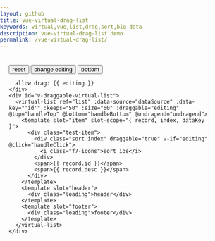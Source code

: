 ```yaml
---
layout: github
title: vue-virtual-drag-list
keywords: virtual,vue,list,drag,sort,big-data
description: vue-virtual-drag-list demo
permalink: /vue-virtual-drag-list/
---
```



<html lang="en-us">
<head>
  <meta charset="UTF-8">
  <meta name="viewport" content="width=device-width, initial-scale=1.0">
  <meta http-equiv="X-UA-Compatible" content="ie=edge">
  <title>拖动排序</title>
  <script src="https://cdn.jsdelivr.net/npm/vue@2/dist/vue.js"></script>
  <script src="https://cdn.jsdelivr.net/npm/vue-virtual-draglist@2.5.1/dist/draglist.min.js"></script>
  <script src="{{ assets_base_url }}/assets/js/mock.js"></script>
  <script src="{{ assets_base_url }}/assets/js/sentences.js"></script>
  <style>
    html, body {
      height: 100%;
      width: 100%;
      padding: 0;
      margin: 0;
    }
    #app {
      height: 100%;
    }
    .header {
      padding: 20px;
    }
    #v-draggable-virtual-list {
      /* height: 100%; */
      height: 80%;
      /* overflow: hidden; */
      position: relative;
      border: 1px solid #37ff19;
      background: #84ff1914;
    }
    .content {
      height: 100%;
      overflow: auto;
    }
    .index {
      color: #1984ff;
      cursor: grab;
    }
    .test-item {
      padding: 16px;
      border-bottom: 1px solid #1984ff;
    }
    .loading {
      font-size: 16px;
      height: 20px;
      text-align: center;
    }
  </style>
</head>

<body>
  <div id="app">
    <div class="header">
      <button @click="reset">reset</button>
      <button @click="editing = !editing">change editing</button>
      <button @click="toBottom">bottom</button>

      allow drag: {{ editing }}
    </div>
    <div id="v-draggable-virtual-list">
      <virtual-list ref="list" :data-source="dataSource" :data-key="'id'" :keeps="50" :size="60" :draggable="editing" @top="handleTop" @bottom="handleBottom" @ondragend="ondragend">
        <template slot="item" slot-scope="{ record, index, dataKey }">
          <div class="test-item">
            <div class="sort index" draggable="true" v-if="editing" @click="handleClick">
              <i class="f7-icons">sort_ios</i>
            </div>
            <span>{{ record.id }}</span>
            <span>{{ record.desc }}</span>
          </div>
        </template>
        <template slot="header">
          <div class="loading">header</div>
        </template>
        <template slot="footer">
          <div class="loading">footer</div>
        </template>
      </virtual-list>
    </div>
  </div>
  <script type="text/javascript">
    new Vue({
      el: '#app',
      data() {
        return {
          editing: true,
          dataSource: getPageData(60, 0),
        }
      },
      components: { virtualList: VirtualDragList },
      methods: {
        reset() {
          this.$refs.list.reset()
        },
        handleTop() {
          console.log('is to top')
        },
        handleBottom() {
          console.log('is to bottom')
        },
        ondragend(arr) {
          console.log('new arr after drag end', arr)
        },
        toBottom() {
          this.$refs.list.scrollToBottom()
        },
        handleClick() {
          console.log('click')
        }
      }
    })
  </script>
</body>

</html>

